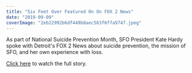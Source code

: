 ```yaml
---
title: "Six Feet Over Featured On On FOX 2 News"
date: "2019-09-09"
coverImage: "2eb22992b6df449b8aec563f6ffa9747.jpeg"
---
```


As part of National Suicide Prevention Month, SFO President Kate Hardy spoke with Detroit's FOX 2 News about suicide prevention, the mission of SFO, and her own experience with loss.

[Click here](https://www.fox2detroit.com/news/detroit-based-six-feet-over-founder-uses-personal-pain-to-help-prevent-suicide) to watch the full story.
